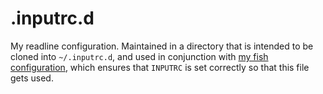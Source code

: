 # .inputrc.d

My readline configuration. Maintained in a directory that is intended to be
cloned into `~/.inputrc.d`, and used in conjunction with [my fish
configuration](https://github.com/davep/fish), which ensures that `INPUTRC`
is set correctly so that this file gets used.

[//]: # (README.md ends here)
